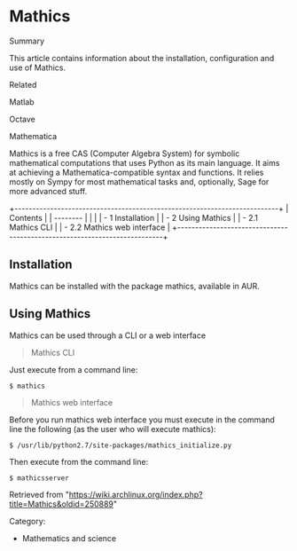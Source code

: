Mathics
=======

Summary

This article contains information about the installation, configuration
and use of Mathics.

Related

Matlab

Octave

Mathematica

Mathics is a free CAS (Computer Algebra System) for symbolic
mathematical computations that uses Python as its main language. It aims
at achieving a Mathematica-compatible syntax and functions. It relies
mostly on Sympy for most mathematical tasks and, optionally, Sage for
more advanced stuff.

+--------------------------------------------------------------------------+
| Contents                                                                 |
| --------                                                                 |
|                                                                          |
| -   1 Installation                                                       |
| -   2 Using Mathics                                                      |
|     -   2.1 Mathics CLI                                                  |
|     -   2.2 Mathics web interface                                        |
+--------------------------------------------------------------------------+

Installation
------------

Mathics can be installed with the package mathics, available in AUR.

Using Mathics
-------------

Mathics can be used through a CLI or a web interface

> Mathics CLI

Just execute from a command line:

    $ mathics

> Mathics web interface

Before you run mathics web interface you must execute in the command
line the following (as the user who will execute mathics):

    $ /usr/lib/python2.7/site-packages/mathics_initialize.py

Then execute from the command line:

    $ mathicsserver

Retrieved from
"https://wiki.archlinux.org/index.php?title=Mathics&oldid=250889"

Category:

-   Mathematics and science
